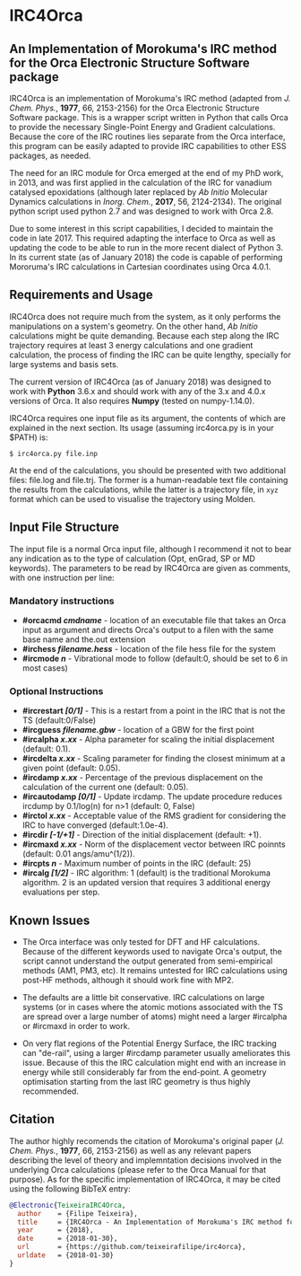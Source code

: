 # IRC4Orca
## An Implementation of Morokuma's IRC method for the Orca Electronic Structure Software package

IRC4Orca is an implementation of Morokuma's IRC method (adapted from *J. Chem.  Phys.*, __1977__, 66, 2153-2156) for the Orca Electronic Structure Software package. This is a wrapper script written in Python that calls Orca to provide the necessary Single-Point Energy and Gradient calculations. Because the core of the IRC routines lies separate from the Orca interface, this program can be easily adapted to provide IRC capabilities to other ESS packages, as needed.

The need for an IRC module for Orca emerged at the end of my PhD work, in 2013, and was first applied in the calculation of the IRC for vanadium catalysed epoxidations (although later replaced by _Ab Initio_ Molecular Dynamics calculations in _Inorg. Chem._, __2017__, 56, 2124-2134). The original python script used python 2.7 and was designed to work with Orca 2.8. 

Due to some interest in this script capabilities, I decided to maintain the code in late 2017. This required adapting the interface to Orca as well as updating the code to be able to run in the more recent dialect of Python 3. In its current state (as of January 2018) the code is capable of performing Mororuma's IRC calculations in Cartesian coordinates using Orca 4.0.1.

## Requirements and Usage
IRC4Orca does not require much from the system, as it only performs the manipulations on a system's geometry. On the other hand, _Ab Initio_ calculations might be quite demanding. Because each step along the IRC trajectory requires at least 3 energy calculations and one gradient calculation, the process of finding the IRC can be quite lengthy, specially for large systems and basis sets.

The current version of IRC4Orca (as of January 2018) was designed to work with __Python__ 3.6.x and should work with any of the 3.x and 4.0.x versions of Orca. It also requires __Numpy__ (tested on numpy-1.14.0).

IRC4Orca requires one input file as its argument, the contents of which are explained in the next section. Its usage (assuming irc4orca.py is in your $PATH) is:

```
$ irc4orca.py file.inp
```

At the end of the calculations, you should be presented with two additional files: file.log and file.trj. The former is a human-readable text file containing the results from the calculations, while the latter is a trajectory file, in `xyz` format which can be used to visualise the trajectory using Molden.  

## Input File Structure
The input file is a normal Orca input file, although I recommend it not to bear any indication as to the type of calculation (Opt, enGrad, SP or MD keywords). The parameters to be read by IRC4Orca are given as comments, with one instruction per line:

### Mandatory instructions
* __#orcacmd *cmdname*__ -  location of an executable file that  takes an Orca input as argument and directs Orca's output to a filen with the same base name and the.out extension
* __#irchess *filename.hess*__ - location of the file hess file for the system
* __#ircmode *n*__ - Vibrational mode to follow (default:0, should be set to 6 in most cases)

### Optional Instructions
* __#ircrestart *[0/1]*__ - This is a restart from a point in the IRC that is not the TS (default:0/False) 
* __#ircguess *filename.gbw*__ - location of a GBW for the first point    
* __#ircalpha *x.xx*__ - Alpha parameter for scaling the initial displacement (default: 0.1).             
* __#ircdelta *x.xx*__ - Scaling parameter for finding the closest minimum at a given point (default: 0.05).
* __#ircdamp *x.xx*__ - Percentage of the previous displacement on the calculation of the current one    (default: 0.05).                         
* __#ircautodamp *[0/1]*__ - Update ircdamp. The update procedure reduces ircdump by 0.1/log(n) for n>1 (default: 0, False)                      
* __#irctol *x.xx*__ - Acceptable value of the RMS gradient for considering the IRC to have converged (default:1.0e-4).                        
* __#ircdir *[-1/+1]*__ - Direction of the initial displacement (default: +1).
* __#ircmaxd *x.xx*__ - Norm of the displacement vector between IRC poinnts (default: 0.01 angs/amu^(1/2)).          
* __#ircpts *n*__ - Maximum number of points in the IRC (default: 25)
* __#ircalg *[1/2]*__ - IRC algorithm: 1 (default) is the traditional Morokuma algorithm. 2 is an updated version that requires 3 additional energy evaluations per step.

## Known Issues 
* The Orca interface was only tested for DFT and HF calculations.  Because of the different keywords used to navigate Orca's output, the script cannot understand the output generated from semi-empirical methods (AM1, PM3, etc). It remains untested for IRC calculations using post-HF methods, although it should work fine with MP2.

* The defaults are a little bit conservative. IRC calculations on large systems (or in cases where the atomic motions associated with the TS are spread over a large number of atoms) might need a larger #ircalpha or #ircmaxd in order to work.

 * On very flat regions of the Potential Energy Surface, the IRC tracking can "de-rail", using a larger #ircdamp parameter usually ameliorates this issue. Because of this the IRC calculation might end with an increase in energy while still considerably far from the end-point.  A geometry optimisation starting from the last IRC geometry is thus highly recommended.

## Citation
The author highly recomends the citation of Morokuma's original paper (*J. Chem. Phys.*, __1977__, 66, 2153-2156) as well as any relevant papers describing the level of theory and implemntation decisions involved in the underlying Orca calculations (please refer to the Orca Manual for that purpose). As for the specific implementation of IRC4Orca, it may be cited using the following BibTeX entry:

```bibtex
@Electronic{TeixeiraIRC4Orca,
  author    = {Filipe Teixeira},
  title     = {IRC4Orca - An Implementation of Morokuma's IRC method for the Orca Electronic Structure Software package.},
  year      = {2018},
  date      = {2018-01-30},
  url       = {https://github.com/teixeirafilipe/irc4orca},
  urldate   = {2018-01-30}
}
```
